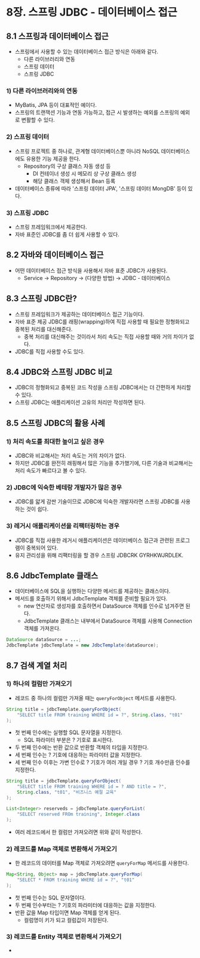 # 8장. 스프링 JDBC - 데이터베이스 접근
## 8.1 스프링과 데이터베이스 접근
- 스프링에서 사용할 수 있는 데이터베이스 접근 방식은 아래와 같다.
	- 다른 라이브러리와 연동
	- 스프링 데이터
	- 스프링 JDBC

### 1) 다른 라이브러리와의 연동
- MyBatis, JPA 등이 대표적인 예이다.
- 스프링의 트랜잭션 기능과 연동 가능하고, 접근 시 발생하는 예외를 스프링의 예외로 변활할 수 있다.

### 2) 스프링 데이터
- 스프링 프로젝트 중 하나로, 관계형 데이터베이스뿐 아니라 NoSQL 데이터베이스에도 유용한 기능 제공을 한다.
	- Repository의 구상 클래스 자동 생성 등
		- DI 컨테이너 생성 시 메모리 상 구상 클래스 생성
		- 해당 클래스 객체 생성해서 Bean 등록
- 데이터베이스 종류에 따라 '스프링 데이터 JPA', '스프링 데이터 MongDB' 등이 있다.

### 3) 스프링 JDBC
- 스프링 프레임워크에서 제공한다.
- 자바 표준인 JDBC를 좀 더 쉽게 사용할 수 있다.

## 8.2 자바와 데이터베이스 접근
- 어떤 데이터베이스 접근 방식을 사용해서 자바 표준 JDBC가 사용된다.
	- Service -> Repository -> (다양한 방법) -> JDBC - 데이터베이스

## 8.3 스프링 JDBC란?
- 스프링 프레임워크가 제공하는 데이터베이스 접근 기능이다.
- 자바 표준 제공 JDBC를 래핑(wrapping)하여 직접 사용할 때 필요한 정형화되고 중복된 처리를 대신해준다.
	- 중복 처리를 대신해주는 것이라서 처리 속도는 직접 사용할 때와 거의 차이가 없다.
- JDBC를 직접 사용할 수도 있다.

## 8.4 JDBC와 스프링 JDBC 비교
- JDBC의 정형화되고 중복된 코드 작성을 스프링 JDBC에서는 더 간편하게 처리할 수 있다.
- 스프링 JDBC는 애플리케이션 고유의 처리만 작성하면 된다.

## 8.5 스프링 JDBC의 활용 사례
### 1) 처리 속도를 최대한 높이고 싶은 경우
- JDBC와 비교해서는 처리 속도는 거의 차이가 없다.
- 하지만 JDBC를 완전히 래핑해서 많은 기능을 추가했기에, 다른 기술과 비교해서는 처리 속도가 빠르다고 볼 수 있다.

### 2) JDBC에 익숙한 베테랑 개발자가 많은 경우
- JDBC를 얇게 감싼 기술이므로 JDBC에 익숙한 개발자라면 스프링 JDBC를 사용하는 것이 쉽다.

### 3) 레거시 애플리케이션을 리팩터링하는 경우
- JDBC를 직접 사용한 레거시 애플리케이션은 데이터베이스 접근과 관련된 프로그램이 중복되어 있다.
- 유지 관리성을 위해 리팩터링을 할 경우 스프링 JDBCRK GYRHKWJRDLEK.

## 8.6 JdbcTemplate 클래스
- 데이터베이스에 SQL을 실행하는 다양한 메서드를 제공하는 클래스이다.
- 메서드를 호출하기 위해서 JdbcTemplate 객체를 준비할 필요가 있다.
	- new 연산자로 생성자를 호출하면서 DataSource 객체를 인수로 넘겨주면 된다.
	- JdbcTemplate 클래스는 내부에서 DataSource 객체를 사용해 Connection 객체를 가져온다.
```java
DataSource dataSource = ...;
JdbcTemplate jdbcTemplate = new JdbcTemplate(dataSource);
```

## 8.7 검색 계열 처리
### 1) 하나의 컬럼만 가져오기
- 레코드 중 하나의 컬럼만 가져올 때는 `queryForObject` 메서드를 사용한다.
```java
String title = jdbcTemplate.queryForObject(
	"SELECT title FROM training WHERE id = ?", String.class, "t01"
);
```
 - 첫 번째 인수에는 실행할 SQL 문자열을 지정한다.
	 - SQL 파라미터 부분은 ? 기호로 표시한다.
 - 두 번째 인수에는 반환 값으로 반환할 객체의 타입을 지정한다.
 - 세 번째 인수는 ? 기호에 대응하는 파라미터 값을 지정한다.
 - 세 번째 인수 이후는 가변 인수로 ? 기호가 여러 개일 경우 ? 기호 개수만큼 인수를 지정한다.
```java
String title = jdbcTemplate.queryForObject(
	"SELECT title FROM training WHERE id = ? AND title = ?",
	String.class, "t01", "비즈니스 예절 교육"
);
```

```java
List<Integer> reserveds = jdbcTemplate.queryForList(
	"SELECT reserved FROm training", Integer.class
);
```
- 여러 레코드에서 한 컬럼만 가져오려면 위와 같이 작성한다.

### 2) 레코드를 Map 객체로 변환해서 가져오기
- 한 레코드의 데이터를 Map 객체로 가져오려면 `queryForMap` 메서드를 사용한다.
```java
Map<String, Object> map = jdbcTemplate.queryForMap(
	"SELECT * FROM training WHERE id = ?", "t01"
);
```
- 첫 번째 인수는 SQL 문자열이다.
- 두 번째 인수부터는 ? 기호의 파라미터에 대응하는 값을 지정한다.
- 반환 값을 Map 타입이면 Map 객체를 얻게 된다.
	- 컬럼명이 키가 되고 컬럼값이 저장된다.

### 3) 레코드를 Entity 객체로 변환해서 가져오기
- 